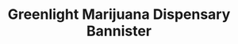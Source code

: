 ---
title: "Greenlight Marijuana Dispensary Bannister"
url: /kansas-city/greenlight-marijuana-dispensary-bannister/
shop: cannabis
---